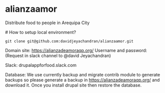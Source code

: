 # alianzaamor

Distribute food to people in Arequipa City

# How to setup local environment?

    git clone git@github.com:davidjeyachandran/alianzaamor.git    

Domain site:
https://alianzadeamoraqp.org/
Username and password: (Request in slack channel to @david Jeyachandran)

Slack: drupalappforfood.slack.com

Database: We use currently backup and migrate contrib module to generate backups so please generate a backup in https://alianzadeamoraqp.org/ and download it. Once you install drupal site then restore the database.


